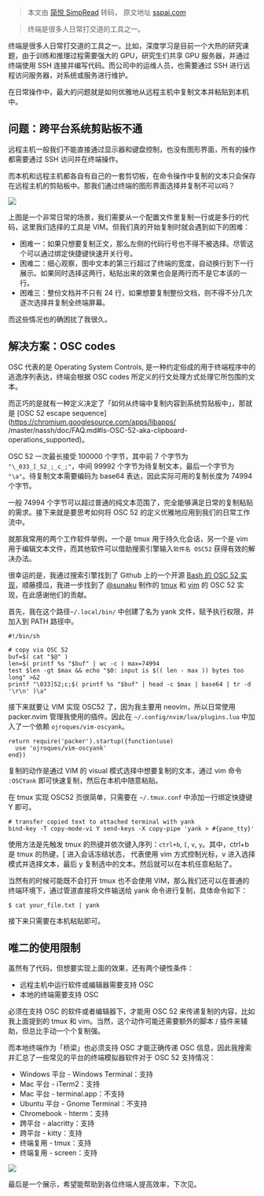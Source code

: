 > 本文由 [简悦 SimpRead](http://ksria.com/simpread/) 转码， 原文地址 [sspai.com](https://sspai.com/post/71018)

> 终端是很多人日常打交道的工具之一。

终端是很多人日常打交道的工具之一。比如，深度学习是目前一个大热的研究课题，由于训练和推理过程需要强大的 GPU，研究生们共享 GPU 服务器，并通过终端使用 SSH 连接并编写代码。而公司中的运维人员，也需要通过 SSH 进行远程访问服务器，对系统或服务进行维护。

在日常操作中，最大的问题就是如何优雅地从远程主机中复制文本并粘贴到本机中。

问题：跨平台系统剪贴板不通
-------------

远程主机一般我们不能直接通过显示器和键盘控制，也没有图形界面，所有的操作都需要通过 SSH 访问并在终端操作。

而本机和远程主机都各自有自己的一套剪切板，在命令操作中复制的文本只会保存在远程主机的剪贴板中。那我们通过终端的图形界面选择并复制不可以吗？

![](https://cdn.sspai.com/editor/u_/c7j37vtb34ta8bd6mda0.png)

上图是一个非常日常的场景，我们需要从一个配置文件里复制一行或是多行的代码，这里我们选择的工具是 VIM。但我们真的开始复制时就会遇到如下的困难：

*   困难一：如果只想要复制正文，那么左侧的代码行号也不得不被选择。尽管这个可以通过绑定快捷键快速开关行号。
*   困难二：细心观察，图中文本的第三行超过了终端的宽度，自动换行到下一行展示。如果同时选择这两行，粘贴出来的效果也会是两行而不是它本该的一行。
*   困难三：整份文档并不只有 24 行，如果想要复制整份文档，则不得不分几次逐次选择并复制全终端屏幕。

而这些情况也的确困扰了我很久。

解决方案：OSC codes
--------------

OSC 代表的是 Operating System Controls, 是一种约定俗成的用于终端程序中的逃逸序列表达，终端会根据 OSC codes 所定义的行文处理方式处理它所包围的文本。

而正巧的是就有一种定义决定了「如何从终端中复制内容到系统剪贴板中」，那就是 [OSC 52 escape sequence](https://chromium.googlesource.com/apps/libapps/ /master/nassh/doc/FAQ.md#Is-OSC-52-aka-clipboard-operations_supported)。

OSC 52 一次最长接受 100000 个字节，其中前 7 个字节为 `"\_033_]_52_;_c_;"`，中间 99992 个字节为待复制文本，最后一个字节为 `"\a"`。待复制文本需要编码为 base64 表达，因此实际可用的复制长度为 74994 个字节。

一般 74994 个字节可以超过普通的纯文本范围了，完全能够满足日常的复制粘贴的需求。接下来就是要思考如何将 OSC 52 的定义优雅地应用到我们的日常工作流中。

就那我常用的两个工作软件举例，一个是 tmux 用于持久化会话，另一个是 vim 用于编辑文本文件，而其他软件可以借助搜索引擎输入`软件名 OSC52` 获得有效的解决办法。

很幸运的是，我通过搜索引擎找到了 Github 上的一个开源 [Bash 的 OSC 52 实现](https://github.com/sunaku/home/blob/master/bin/yank)，顺藤摸瓜，我进一步找到了 [@sunaku](https://github.com/sunaku) 制作的 [tmux](https://github.com/sunaku/home/blob/master/.tmux.conf.erb) 和 [vim](https://github.com/sunaku/.vim/blob/master/plugin/yank.vim) 的 OSC 52 实现，在此感谢他们的贡献。

首先，我在这个路径`~/.local/bin/` 中创建了名为 yank 文件，赋予执行权限，并加入到 PATH 路径中。

```
#!/bin/sh

# copy via OSC 52
buf=$( cat "$@" )
len=$( printf %s "$buf" | wc -c ) max=74994
test $len -gt $max && echo "$0: input is $(( len - max )) bytes too long" >&2
printf "\033]52;c;$( printf %s "$buf" | head -c $max | base64 | tr -d '\r\n' )\a"
```

接下来就要让 VIM 实现 OSC52 了，因为我主要用 neovim，所以日常使用 packer.nvim 管理我使用的插件。因此在 `~/.config/nvim/lua/plugins.lua` 中加入了一个依赖 `ojroques/vim-oscyank`。

```
return require('packer').startup({function(use)
  use 'ojroques/vim-oscyank'
end})
```

复制的动作是通过 VIM 的 visual 模式选择中想要复制的文本，通过 vim 命令 `:OSCYank` 即可快速复制，然后在本机中随意粘贴。

在 tmux 实现 OSC52 页很简单，只需要在 `~/.tmux.conf` 中添加一行绑定快捷键 Y 即可。

```
# transfer copied text to attached terminal with yank
bind-key -T copy-mode-vi Y send-keys -X copy-pipe 'yank > #{pane_tty}'
```

使用方法是先触发 tmux 的热键并依次键入序列：`ctrl+b`, `[`, `v`, `y`。其中，ctrl+b 是 tmux 的热键，[ 进入会话冻结状态， 代表使用 vim 方式控制光标，v 进入选择模式并选择文本，最后 y 复制选中的文本。然后就可以在本机任意粘贴了。

当然有的时候可能既不会打开 tmux 也不会使用 VIM，那么我们还可以在普通的终端环境下，通过管道直接将文件输送给 yank 命令进行复制，具体命令如下：

```
$ cat your_file.txt | yank
```

接下来只需要在本机粘贴即可。

唯二的使用限制
-------

虽然有了代码，但想要实现上面的效果，还有两个硬性条件：

*   远程主机中运行软件或编辑器需要支持 OSC
*   本地的终端需要支持 OSC

必须在支持 OSC 的软件或者编辑器下，才能用 OSC 52 来传递复制的内容，比如我上面提到的 tmux 和 vim。当然，这个动作可能还需要额外的脚本 / 插件来辅助，但总比手动一个个复制强。

而本地终端作为「桥梁」也必须支持 OSC 才能正确传递 OSC 信息，因此我搜索并汇总了一些常见的平台的终端模拟器软件对于 OSC 52 支持情况：

*   Windows 平台 - Windows Terminal：支持
*   Mac 平台 - iTerm2：支持
*   Mac 平台 - terminal.app：不支持
*   Ubuntu 平台 - Gnome Terminal：不支持
*   Chromebook - hterm：支持
*   跨平台 - alacritty：支持
*   跨平台 - kitty：支持
*   终端复用 - tmux：支持
*   终端复用 - screen：支持

![](https://cdn.sspai.com/editor/u_/c7j3805b34ta854v5c30.gif)

最后是一个展示，希望能帮助到各位终端人提高效率，下次见。